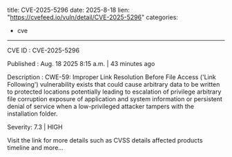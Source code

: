  
title: CVE-2025-5296
date: 2025-8-18
lien: "https://cvefeed.io/vuln/detail/CVE-2025-5296"
categories:
  - cve
---

CVE ID : CVE-2025-5296

Published :  Aug. 18
2025
8:15 a.m. | 43 minutes ago

Description : CWE-59: Improper Link Resolution Before File Access ('Link Following') vulnerability exists that could cause 
arbitrary data to be written to protected locations
potentially leading to escalation of privilege
arbitrary file 
corruption
exposure of application and system information or persistent denial of service when a low-privileged 
attacker tampers with the installation folder.

Severity: 7.3 | HIGH

Visit the link for more details
such as CVSS details
affected products
timeline
and more...
